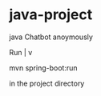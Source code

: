 # java-project
java Chatbot anoymously


Run |
    v

mvn spring-boot:run 


in the project directory
